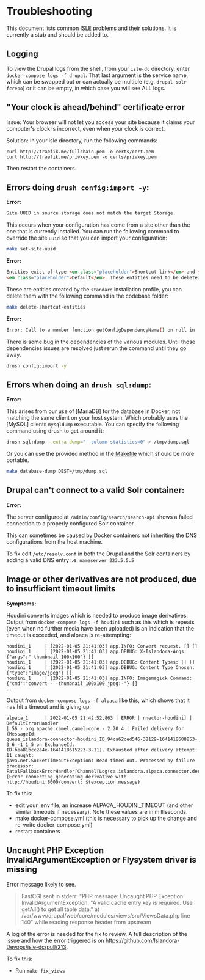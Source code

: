 # Troubleshooting

This document lists common ISLE problems and their solutions. It is currently a stub and should be added to.

## Logging

To view the Drupal logs from the shell, from your `isle-dc` directory, enter `docker-compose logs -f drupal`. That last argument is the service name, which can be swapped out or can actually be multiple (e.g. `drupal solr fcrepo`) or it can be empty, in which case you will see ALL logs.

## "Your clock is ahead/behind" certificate error

Issue: Your browser will not let you access your site because it claims your computer's clock is incorrect,
even when your clock is correct.

Solution: In your isle directory, run the following commands:

```
curl http://traefik.me/fullchain.pem -o certs/cert.pem
curl http://traefik.me/privkey.pem -o certs/privkey.pem
```

Then restart the containers.

## Errors doing `drush config:import -y`:

**Error:**

```html
Site UUID in source storage does not match the target Storage.
```

This occurs when your configuration has come from a site other than the one that
is currently installed. You can run the following command to override the site
`uuid` so that you can import your configuration:

```bash
make set-site-uuid
```

**Error:**

```html
Entities exist of type <em class="placeholder">Shortcut link</em> and <em class="placeholder">Shortcut set</em>
<em class="placeholder">Default</em>. These entities need to be deleted before importing
```

These are entities created by the `standard` installation profile, you can delete
them with the following command in the codebase folder:

```bash
make delete-shortcut-entities
```

**Error:**

```bash
Error: Call to a member function getConfigDependencyName() on null in ... Entity/EntityDisplayBase.php on line 325 #0 ... /codebase/web/core/lib/Drupal/Core/Config/Entity/ConfigEntityBase.php(318): Drupal\Core\Entity\EntityDisplayBase->calculateDependencies()
```

There is some bug in the dependencies of the various modules. Until those
dependencies issues are resolved just rerun the command until they go away.

```bash
drush config:import -y
```

## Errors when doing an `drush sql:dump`:

**Error:**

This arises from our use of [MariaDB] for the database in Docker, not matching
the same client on your host system. Which probably uses the [MySQL] clients
`mysqldump` executable. You can specify the following command using drush to get
around it:

```bash
drush sql:dump --extra-dump="--column-statistics=0" > /tmp/dump.sql
```

Or you can use the provided method in the [Makefile](./Makefile) which should be
more portable.

```bash
make database-dump DEST=/tmp/dump.sql
```

## Drupal can't connect to a valid Solr container:

**Error:**

The server configured at `/admin/config/search/search-api` shows a failed connection to a properly configured Solr container.

This can sometimes be caused by Docker containers not inheriting the DNS configurations from the host machine.

To fix edit `/etc/resolv.conf` in both the Drupal and the Solr containers by adding a valid DNS entry i.e. `nameserver 223.5.5.5`


## Image or other derivatives are not produced, due to insufficient timeout limits

**Symptoms:**

Houdini converts images which is needed to produce image derivatives.  Output from `docker-compose logs -f houdini` 
such as this which is repeats (even when no further media have been uploaded) is an indication that the timeout 
is exceeded, and alpaca is re-attempting:

```
houdini_1     | [2022-01-05 21:41:03] app.INFO: Convert request. [] []
houdini_1     | [2022-01-05 21:41:03] app.DEBUG: X-Islandora-Args: {"args":"-thumbnail 100x100"} []
houdini_1     | [2022-01-05 21:41:03] app.DEBUG: Content Types: [] []
houdini_1     | [2022-01-05 21:41:03] app.DEBUG: Content Type Chosen: {"type":"image/jpeg"} []
houdini_1     | [2022-01-05 21:41:03] app.INFO: Imagemagick Command: {"cmd":"convert - -thumbnail 100x100 jpeg:-"} []
...
```

Output from `docker-compose logs -f alpaca` like this, which shows that it has hit a timeout and is giving up:

```
alpaca_1      | 2022-01-05 21:42:52,863 | ERROR | nnector-houdini] | DefaultErrorHandler              
| 56 - org.apache.camel.camel-core - 2.20.4 | Failed delivery for (MessageId: 
queue_islandora-connector-houdini_ID_94ca62ced546-38129-1641418608853-3_6_-1_1_5 on ExchangeId: 
ID-bea81bcc2a4e-1641418615223-3-11). Exhausted after delivery attempt: 11 caught: 
java.net.SocketTimeoutException: Read timed out. Processed by failure processor: 
FatalFallbackErrorHandler[Channel[Log(ca.islandora.alpaca.connector.derivative.DerivativeConnector)
[Error connecting generating derivative with http://houdini:8000/convert: ${exception.message}
```

To fix this:

 * edit your .env file, an increase ALPACA_HOUDINI_TIMEOUT (and other similar timeouts if necessary).  Note these values are in milliseconds.
 * make docker-compose.yml  (this is necessary to pick up the change and re-write docker-compose.yml)
 * restart containers

## Uncaught PHP Exception InvalidArgumentException or Flysystem driver is missing

Error message likely to see.
> FastCGI sent in stderr: "PHP message: Uncaught PHP Exception InvalidArgumentException: "A valid cache entry key is required. Use getAll() to get all table data." at /var/www/drupal/web/core/modules/views/src/ViewsData.php line 140" while reading response header from upstream

A log of the error is needed for the fix to review. A full description of the issue and how the error triggered is on https://github.com/Islandora-Devops/isle-dc/pull/213.

To fix this:

* Run `make fix_views`
